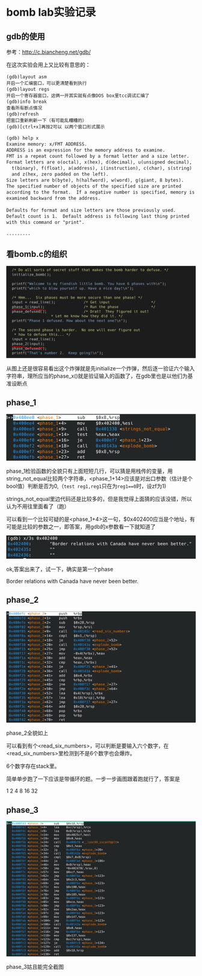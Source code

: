 # bomb lab实验记录

## gdb的使用

参考：http://c.biancheng.net/gdb/

在这次实验会用上又比较有意思的：

```
(gdb)layout asm
开启一个汇编窗口，可以更清楚看到执行
(gdb)layout regs
开启一个寄存器窗口，这俩一开其实就有点像DOS box里tcc调试汇编了
(gdb)info break
查看所有断点情况
(gdb)refresh
把窗口重新刷新一下（有可能乱糟糟的）
(gdb)[ctrl+x]再按2可以 以两个窗口形式展示
```

```
(gdb) help x
Examine memory: x/FMT ADDRESS.
ADDRESS is an expression for the memory address to examine.
FMT is a repeat count followed by a format letter and a size letter.
Format letters are o(octal), x(hex), d(decimal), u(unsigned decimal),
  t(binary), f(float), a(address), i(instruction), c(char), s(string)
  and z(hex, zero padded on the left).
Size letters are b(byte), h(halfword), w(word), g(giant, 8 bytes).
The specified number of objects of the specified size are printed
according to the format.  If a negative number is specified, memory is
examined backward from the address.

Defaults for format and size letters are those previously used.
Default count is 1.  Default address is following last thing printed
with this command or "print".

---------

```



## 看bomb.c的组织

![phase_x()是验证函数](./pic/phase_1是检测.png)

从图上还是很容易看出这个炸弹就是先initialize一个炸弹，然后逐一验证六个输入字符串，理所应当的phase_x()就是验证输入的函数了，在gdb里也是以他们为基准设断点

## phase_1

![phase_1全貌](./pic/phase_1全貌.png)

phase_1检验函数的全貌只有上面短短几行，可以猜是用栈传的变量，用string_not_equal比较两个字符串，<phase_1+14>应该是对出口参数（估计是个bool值）判断是否为0,（`test reg1,reg1`只在为`reg1==0`时，设zf为1)

strings_not_equal里边代码还是比较多的，但是我觉得上面猜的应该没错，所以认为不用往里面看了（跑）

可以看到一个比较可疑的是<phase_1+4>这一句，$0x402400应当是个地址，有可能是比较的参数之一，即答案，用gdb的x参数看一下就知道了

![0x402400](./pic/0x402400.png)

ok,答案出来了，试一下，确实是第一个phase

Border relations with Canada have never been better.

## phase_2

![phase_2全貌](./pic/phase_2全貌.png)

phase_2全貌如上

可以看到有个<read_six_numbers>，可以判断是要输入六个数字，在<read_six_numbers>里检测到不是6个数字也会爆炸。

6个数字存在stack里。

简单单步跑了一下应该是带循环的题。一步一步画图跟着跑就行了，答案是

1 2 4 8 16 32

## phase_3

![phase_3_all](./pic/phase_3_all.png)

phase_3姑且能完全截图

